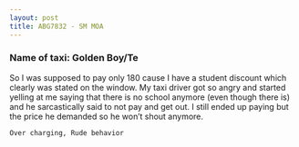 ```yaml
---
layout: post
title: ABG7832 - SM MOA 
---
```


### Name of taxi: Golden Boy/Te

So I was supposed to pay only 180 cause I have a student discount which clearly was stated on the window. My taxi driver got so angry and started yelling at me saying that there is no school anymore (even though there is) and he sarcastically said to not pay and get out. I still ended up paying but the price he demanded so he won’t shout anymore.

```Over charging, Rude behavior```
